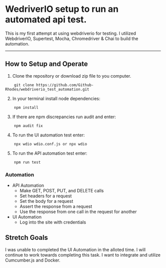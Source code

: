 # WedriverIO setup to run an automated api test.

This is my first attempt at using webdriverio for testing. I utilized WebdriverIO, Supertest, Mocha, Chromedriver & Chai to build the automation.

---

## How to Setup and Operate

1. Clone the repository or download zip file to you computer.

```
    git clone https://github.com/Github-Rhodes/webdriverio_test_automation.git
```

2. In your terminal install node dependencies:

```
    npm install
```

3. If there are npm discrepancies run audit and enter:

```
    npm audit fix
```

4. To run the UI automation test enter:

```
    npx wdio wdio.conf.js or npx wdio
```

5. To run the API automation test enter:

```
    npm run test
```

### Automation

- API Automation
  - Make GET, POST, PUT, and DELETE calls
  - Set headers for a request
  - Set the body for a request
  - Assert the response from a request
  - Use the response from one call in the request for another
- UI Automation
  - Log into the site with credentials

## Stretch Goals

I was unable to completed the UI Automation in the alloted time. I will continue to work towards completing this task.
I want to integrate and utilize Cumcumber.js and Docker.
